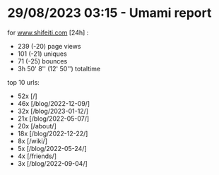 # 29/08/2023 03:15 - Umami report
for www.shifeiti.com [24h] :

 - 239 (-20) page views
 - 101 (-21) uniques
 - 71 (-25) bounces
 - 3h 50' 8'' (12' 50'') totaltime


top 10 urls:
 - 52x [/]
 - 46x [/blog/2022-12-09/]
 - 32x [/blog/2023-01-12/]
 - 21x [/blog/2022-05-07/]
 - 20x [/about/]
 - 18x [/blog/2022-12-22/]
 - 8x [/wiki/]
 - 5x [/blog/2022-05-24/]
 - 4x [/friends/]
 - 3x [/blog/2022-09-04/]


